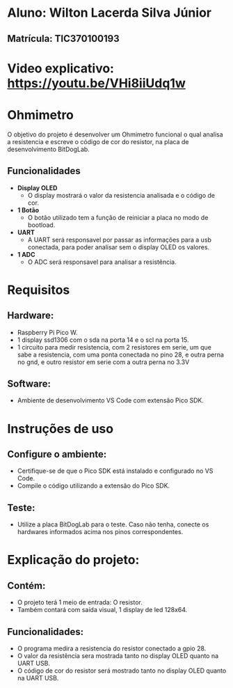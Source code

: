 # Aluno: Wilton Lacerda Silva Júnior
## Matrícula: TIC370100193
# Video explicativo: https://youtu.be/VHi8iiUdq1w
# Ohmimetro
O objetivo do projeto é desenvolver um Ohmimetro funcional o qual analisa a resistencia e escreve o código de cor do resistor, na placa de desenvolvimento BitDogLab.
## Funcionalidades

- **Display OLED**
  - O display mostrará o valor da resistencia analisada e o código de cor.
- **1 Botão**
  - O botão utilizado tem a função de reiniciar a placa no modo de bootload.
- **UART**
  - A UART será responsavel por passar as informações para a usb conectada, para poder analisar sem o display OLED os valores.
- **1 ADC**
  - O ADC será responsavel para analisar a resistência.

# Requisitos
## Hardware:

- Raspberry Pi Pico W.
- 1 display ssd1306 com o sda na porta 14 e o scl na porta 15.
- 1 circuito para medir resistencia, com 2 resistores em serie, um que sabe a resistencia, com uma ponta conectada no pino 28, e outra perna no gnd, e outro resistor em serie com a outra perna no 3.3V

## Software:

- Ambiente de desenvolvimento VS Code com extensão Pico SDK.

# Instruções de uso
## Configure o ambiente:
- Certifique-se de que o Pico SDK está instalado e configurado no VS Code.
- Compile o código utilizando a extensão do Pico SDK.
## Teste:
- Utilize a placa BitDogLab para o teste. Caso não tenha, conecte os hardwares informados acima nos pinos correspondentes.

# Explicação do projeto:
## Contém:
- O projeto terá 1 meio de entrada: O resistor.
- Também contará com saída visual,  1 display de led 128x64.

## Funcionalidades:
- O programa medira a resistencia do resistor conectado a gpio 28.
- O valor da resistência sera mostrada tanto no display OLED quanto na UART USB.
- O código de cor do resistor será mostrado tanto no display OLED quanto na UART USB.

